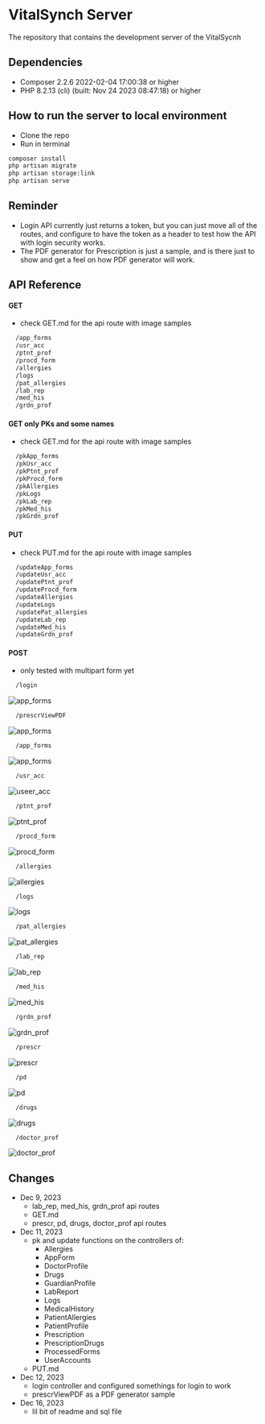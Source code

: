 # VitalSynch Server

The repository that contains the development server of the VitalSycnh

## Dependencies
- Composer 2.2.6 2022-02-04 17:00:38 or higher
- PHP 8.2.13 (cli) (built: Nov 24 2023 08:47:18) or higher

## How to run the server to local environment

- Clone the repo
- Run in terminal

```bash
composer install 
php artisan migrate
php artisan storage:link
php artisan serve
```
## Reminder
* Login API currently just returns a token, but you can just move all of the routes, and configure to have the token as a header to test how the API with login security works.
* The PDF generator for Prescription is just a sample, and is there just to show and get a feel on how PDF generator will work.

## API Reference
#### GET
* check GET.md for the api route with image samples
```bash
  /app_forms
  /usr_acc
  /ptnt_prof
  /procd_form
  /allergies
  /logs
  /pat_allergies
  /lab_rep
  /med_his
  /grdn_prof
```

#### GET only PKs and some names
* check GET.md for the api route with image samples
```bash
  /pkApp_forms
  /pkUsr_acc
  /pkPtnt_prof
  /pkProcd_form
  /pkAllergies
  /pkLogs
  /pkLab_rep
  /pkMed_his
  /pkGrdn_prof
```

#### PUT
* check PUT.md for the api route with image samples
```bash
  /updateApp_forms
  /updateUsr_acc
  /updatePtnt_prof
  /updateProcd_form
  /updateAllergies
  /updateLogs
  /updatePat_allergies
  /updateLab_rep
  /updateMed_his
  /updateGrdn_prof
```

#### POST
* only tested with multipart form yet

```bash
  /login
```
![app_forms](screenshots/post-login.png)

```bash
  /prescrViewPDF
```
![app_forms](screenshots/post-prescrViewPDF.png)

```bash
  /app_forms
```
![app_forms](screenshots/post-app_forms.png)

```bash
  /usr_acc
```
![useer_acc](screenshots/post-user_acc.png)

```bash
  /ptnt_prof
```
![ptnt_prof](screenshots/post-ptnt_prof.png)

```bash
  /procd_form
```
![procd_form](screenshots/post-procd_form.png)

```bash
  /allergies
```
![allergies](screenshots/post-allergies.png)

```bash
  /logs
```
![logs](screenshots/post-logs.png)

```bash
  /pat_allergies
```
![pat_allergies](screenshots/post-pa_pat_allergies.png)

```bash
  /lab_rep
```
![lab_rep](screenshots/post-lab_rep.png)

```bash
  /med_his
```
![med_his](screenshots/post-med_his.png)

```bash
  /grdn_prof
```
![grdn_prof](screenshots/post-grdn_prof.png)

```bash
  /prescr
```
![prescr](screenshots/post-prescr.png)

```bash
  /pd
```
![pd](screenshots/post-pd.png)

```bash
  /drugs
```
![drugs](screenshots/post-drugs.png)

```bash
  /doctor_prof
```
![doctor_prof](screenshots/post-doctor_prof.png)


## Changes
* Dec 9, 2023
     * lab_rep, med_his, grdn_prof api routes
     * GET.md
     * prescr, pd, drugs, doctor_prof api routes
* Dec 11, 2023
     * pk and update functions on the controllers of:
          * Allergies
          * AppForm
          * DoctorProfile
          * Drugs
          * GuardianProfile
          * LabReport
          * Logs
          * MedicalHistory
          * PatientAllergies
          * PatientProfile
          * Prescription
          * PrescriptionDrugs
          * ProcessedForms
          * UserAccounts
     * PUT.md
* Dec 12, 2023
     * login controller and configured somethings for login to work
     * prescrViewPDF as a PDF generator sample
* Dec 16, 2023
     * lil bit of readme and sql file 


